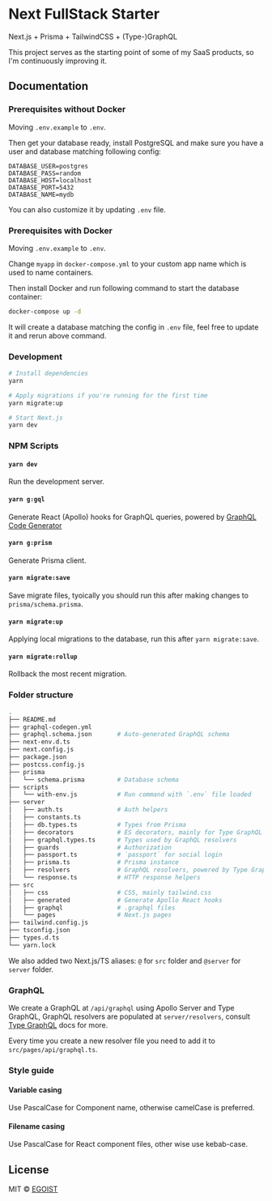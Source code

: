 # Next FullStack Starter

Next.js + Prisma + TailwindCSS + (Type-)GraphQL

This project serves as the starting point of some of my SaaS products, so I'm continuously improving it.

## Documentation

### Prerequisites without Docker

Moving `.env.example` to `.env`.

Then get your database ready, install PostgreSQL and make sure you have a user and database matching following config:

```
DATABASE_USER=postgres
DATABASE_PASS=random
DATABASE_HOST=localhost
DATABASE_PORT=5432
DATABASE_NAME=mydb
```

You can also customize it by updating `.env` file.

### Prerequisites with Docker

Moving `.env.example` to `.env`.

Change `myapp` in `docker-compose.yml` to your custom app name which is used to name containers.

Then install Docker and run following command to start the database container:

```bash
docker-compose up -d
```

It will create a database matching the config in `.env` file, feel free to update it and rerun above command.

### Development

```bash
# Install dependencies
yarn

# Apply migrations if you're running for the first time
yarn migrate:up

# Start Next.js
yarn dev
```

### NPM Scripts

#### `yarn dev`

Run the development server.

#### `yarn g:gql`

Generate React (Apollo) hooks for GraphQL queries, powered by [GraphQL Code Generator](https://graphql-code-generator.com/)

#### `yarn g:prism`

Generate Prisma client.

#### `yarn migrate:save`

Save migrate files, tyoically you should run this after making changes to `prisma/schema.prisma`.

#### `yarn migrate:up`

Applying local migrations to the database, run this after `yarn migrate:save`.

#### `yarn migrate:rollup`

Rollback the most recent migration.

### Folder structure

```bash
.
├── README.md
├── graphql-codegen.yml
├── graphql.schema.json       # Auto-generated GraphQL schema
├── next-env.d.ts
├── next.config.js
├── package.json
├── postcss.config.js
├── prisma
│   └── schema.prisma         # Database schema
├── scripts
│   └── with-env.js           # Run command with `.env` file loaded
├── server
│   ├── auth.ts               # Auth helpers
│   ├── constants.ts
│   ├── db.types.ts           # Types from Prisma
│   ├── decorators            # ES decorators, mainly for Type GraphQL resolvers
│   ├── graphql.types.ts      # Types used by GraphQL resolvers
│   ├── guards                # Authorization
│   ├── passport.ts           # `passport` for social login
│   ├── prisma.ts             # Prisma instance
│   ├── resolvers             # GraphQL resolvers, powered by Type GraphQL
│   └── response.ts           # HTTP response helpers
├── src
│   ├── css                   # CSS, mainly tailwind.css
│   ├── generated             # Generate Apollo React hooks
│   ├── graphql               # .graphql files
│   └── pages                 # Next.js pages
├── tailwind.config.js
├── tsconfig.json
├── types.d.ts
└── yarn.lock
```

We also added two Next.js/TS aliases: `@` for `src` folder and `@server` for `server` folder.

### GraphQL

We create a GraphQL at `/api/graphql` using Apollo Server and Type GraphQL, GraphQL resolvers are populated at `server/resolvers`, consult [Type GraphQL](https://typegraphql.com/docs/custom-decorators.html) docs for more.

Every time you create a new resolver file you need to add it to `src/pages/api/graphql.ts`.

### Style guide

#### Variable casing

Use PascalCase for Component name, otherwise camelCase is preferred.

#### Filename casing

Use PascalCase for React component files, other wise use kebab-case.

## License

MIT &copy; [EGOIST](https://github.com/sponsors/egoist)
